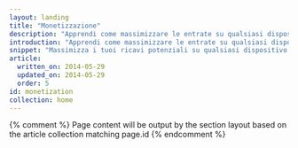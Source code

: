 ```yaml
---
layout: landing
title: "Monetizzazione"
description: "Apprendi come massimizzare le entrate su qualsiasi dispositivo. Migliora l'esperienza dell'utente e ottieni introiti."
introduction: "Apprendi come massimizzare le entrate su qualsiasi dispositivo. Migliora l'esperienza dell'utente e ottieni introiti."
snippet: "Massimizza i tuoi ricavi potenziali su qualsiasi dispositivo."
article:
  written_on: 2014-05-29
  updated_on: 2014-05-29
  order: 5
id: monetization
collection: home
---
```


{% comment %}
Page content will be output by the section layout based on the article collection matching page.id
{% endcomment %}


